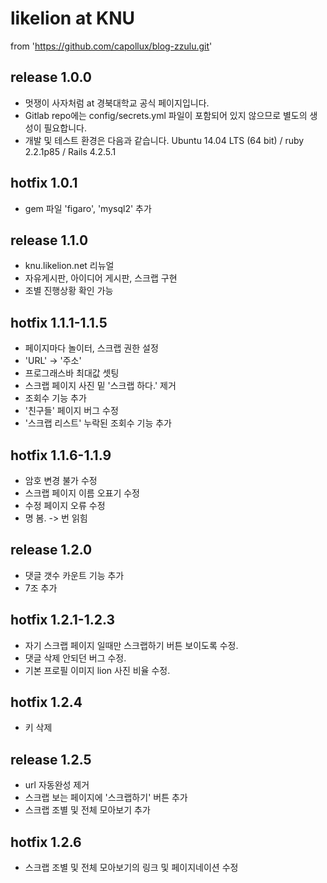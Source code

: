 # likelion at KNU

from 'https://github.com/capollux/blog-zzulu.git'

release 1.0.0
--------------
- 멋쟁이 사자처럼 at 경북대학교 공식 페이지입니다.
- Gitlab repo에는 config/secrets.yml 파일이 포함되어 있지 않으므로 별도의 생성이 필요합니다.
- 개발 및 테스트 환경은 다음과 같습니다. Ubuntu 14.04 LTS (64 bit) / ruby 2.2.1p85 / Rails 4.2.5.1

hotfix 1.0.1
--------------
- gem 파일 'figaro', 'mysql2' 추가

release 1.1.0
--------------
- knu.likelion.net 리뉴얼
- 자유게시판, 아이디어 게시판, 스크랩 구현
- 조별 진행상황 확인 가능

hotfix 1.1.1-1.1.5
--------------
- 페이지마다 놀이터, 스크랩 권한 설정
- 'URL' -> '주소'
- 프로그래스바 최대값 셋팅
- 스크랩 페이지 사진 밑 '스크랩 하다.' 제거
- 조회수 기능 추가
- '친구들' 페이지 버그 수정
- '스크랩 리스트' 누락된 조회수 기능 추가

hotfix 1.1.6-1.1.9
--------------
- 암호 변경 불가 수정
- 스크랩 페이지 이름 오표기 수정
- 수정 페이지 오류 수정
- 명 봄. -> 번 읽힘

release 1.2.0
--------------
- 댓글 갯수 카운트 기능 추가
- 7조 추가

hotfix 1.2.1-1.2.3
--------------
- 자기 스크랩 페이지 일때만 스크랩하기 버튼 보이도록 수정.
- 댓글 삭제 안되던 버그 수정.
- 기본 프로필 이미지 lion 사진 비율 수정.

hotfix 1.2.4
--------------
- 키 삭제

release 1.2.5
--------------
- url 자동완성 제거
- 스크랩 보는 페이지에 '스크랩하기' 버튼 추가
- 스크랩 조별 및 전체 모아보기 추가

hotfix 1.2.6
--------------
- 스크랩 조별 및 전체 모아보기의 링크 및 페이지네이션 수정
